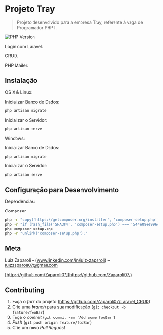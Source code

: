 # Projeto Tray
> Projeto desenvolvido para a empresa Tray, referente à vaga de Programador PHP I.

![PHP Version][php-image]

Login com Laravel.

CRUD.

PHP Mailer.

## Instalação

OS X & Linux:

Inicializar Banco de Dados:

```sh
php artisan migrate
```

Inicializar o Servidor:
```sh
php artisan serve
```

Windows:

Inicializar Banco de Dados:

```sh
php artisan migrate
```

Inicializar o Servidor:
```sh
php artisan serve
```

## Configuração para Desenvolvimento

Dependências:

Composer

```sh
php -r "copy('https://getcomposer.org/installer', 'composer-setup.php');"
php -r "if (hash_file('SHA384', 'composer-setup.php') === '544e09ee996cdf60ece3804abc52599c22b1f40f4323403c44d44fdfdd586475ca9813a858088ffbc1f233e9b180f061') { echo 'Installer verified'; } else { echo 'Installer corrupt'; unlink('composer-setup.php'); } echo PHP_EOL;"
php composer-setup.php
php -r "unlink('composer-setup.php');"
```

## Meta

Luiz Zaparoli – (www.linkedin.com/in/luiz-zaparoli) – luizzaparoli07@gmail.com

[https://github.com/Zaparoli07](https://github.com/Zaparoli07/)

## Contributing

1. Faça o _fork_ do projeto (<https://github.com/Zaparoli07/Laravel_CRUD>)
2. Crie uma _branch_ para sua modificação (`git checkout -b feature/fooBar`)
3. Faça o _commit_ (`git commit -am 'Add some fooBar'`)
4. _Push_ (`git push origin feature/fooBar`)
5. Crie um novo _Pull Request_

[php-image]: https://img.shields.io/packagist/php-v/symfony/symfony.svg

